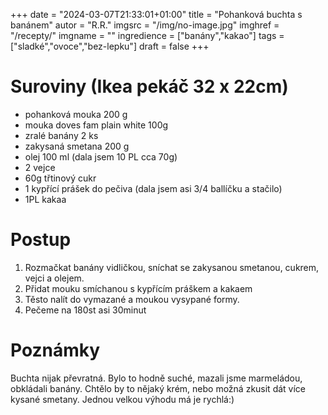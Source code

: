 
+++
date = "2024-03-07T21:33:01+01:00"
title = "Pohanková buchta s banánem"
autor = "R.R."
imgsrc = "/img/no-image.jpg"
imghref = "/recepty/"
imgname = ""
ingredience = ["banány","kakao"]
tags = ["sladké","ovoce","bez-lepku"]
draft = false
+++


# Suroviny (Ikea pekáč 32 x 22cm)

- pohanková mouka	200 g
- mouka	doves fam plain white 100g 
- zralé banány	2 ks	
- zakysaná smetana	200 g
- olej	100 ml	(dala jsem 10 PL cca 70g)
- 2 vejce	
- 60g třtinový cukr	
- 1 kypřící prášek do pečiva	(dala jsem asi 3/4 ballíčku a stačilo)
- 1PL kakaa 	


# Postup
1. Rozmačkat banány vidličkou, sníchat se zakysanou smetanou, cukrem, vejci a olejem. 
2. Přidat mouku smíchanou s  kypřícím práškem a kakaem
3. Těsto nalít do vymazané a moukou vysypané formy.
4. Pečeme na 180st asi 30minut

# Poznámky
Buchta nijak převratná. Bylo to hodně suché, mazali jsme marmeládou, obkládali banány. Chtělo by to nějaký krém, nebo možná zkusit dát více kysané smetany.
Jednou velkou výhodu má je rychlá:)


<!-- --> 